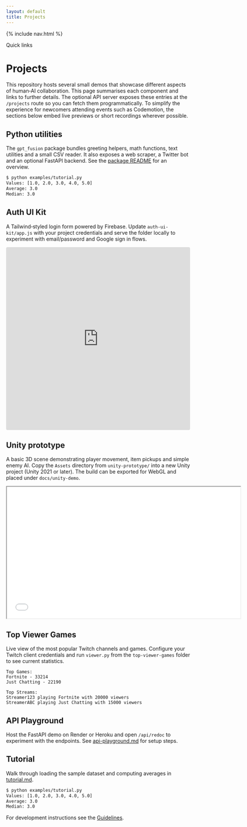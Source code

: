 ```yaml
---
layout: default
title: Projects
---
```


<!--
Plan:
1. Provide inline demo snippets for the Python utilities and tutorial sections.
2. Keep the existing iframes for other projects.
-->

{% include nav.html %}

<div id="toc">
  <p class="toc-title">Quick links</p>
</div>

# Projects

This repository hosts several small demos that showcase different aspects of human‑AI collaboration. This page summarises each component and links to further details. The optional API server exposes these entries at the `/projects` route so you can fetch them programmatically. To simplify the experience for newcomers attending events such as Codemotion, the sections below embed live previews or short recordings wherever possible.

## Python utilities

The `gpt_fusion` package bundles greeting helpers, math functions, text utilities and a small CSV reader. It also exposes a web scraper, a Twitter bot and an optional FastAPI backend. See the [package README](../README.md#project-layout) for an overview.

```bash
$ python examples/tutorial.py
Values: [1.0, 2.0, 3.0, 4.0, 5.0]
Average: 3.0
Median: 3.0
```

## Auth UI Kit

A Tailwind‑styled login form powered by Firebase. Update `auth-ui-kit/app.js` with your project credentials and serve the folder locally to experiment with email/password and Google sign in flows.

<div class="preview">
  <iframe src="https://codesandbox.io/embed/github/costasford/gpt-fusion/tree/main/auth-ui-kit?fontsize=14&hidenavigation=1"
          style="width:100%; height:500px; border:0; border-radius:4px; overflow:hidden;"
          title="Auth UI live preview"
          allow="accelerometer; ambient-light-sensor; camera; encrypted-media; geolocation; gyroscope; hid; microphone; midi; payment; usb; vr; xr-spatial-tracking"
          sandbox="allow-forms allow-modals allow-popups allow-presentation allow-same-origin allow-scripts">
  </iframe>
</div>

## Unity prototype

A basic 3D scene demonstrating player movement, item pickups and simple enemy AI. Copy the `Assets` directory from `unity-prototype/` into a new Unity project (Unity 2021 or later). The build can be exported for WebGL and placed under `docs/unity-demo`.

<div class="preview">
  <iframe src="unity-demo/" width="640" height="360" allowfullscreen loading="lazy" title="Unity WebGL demo"></iframe>
</div>

## Top Viewer Games

Live view of the most popular Twitch channels and games. Configure your Twitch
client credentials and run `viewer.py` from the `top-viewer-games` folder to see
current statistics.

```text
Top Games:
Fortnite - 33214
Just Chatting - 22190

Top Streams:
Streamer123 playing Fortnite with 20000 viewers
StreamerABC playing Just Chatting with 15000 viewers
```
## API Playground

Host the FastAPI demo on Render or Heroku and open `/api/redoc` to experiment with the endpoints. See [api-playground.md](api-playground.md) for setup steps.


## Tutorial

Walk through loading the sample dataset and computing averages in [tutorial.md](tutorial.md).

```bash
$ python examples/tutorial.py
Values: [1.0, 2.0, 3.0, 4.0, 5.0]
Average: 3.0
Median: 3.0
```

For development instructions see the [Guidelines](guidelines.md).

<script src="assets/js/bundle.js"></script>
